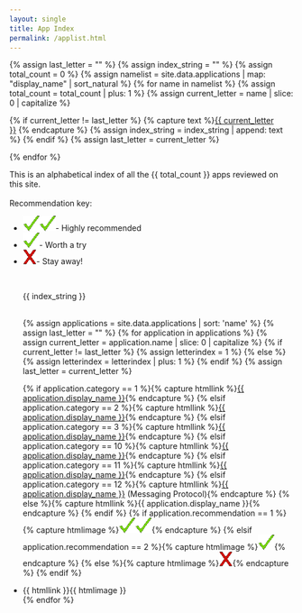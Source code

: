 ```yaml
---
layout: single
title: App Index
permalink: /applist.html
---
```

{% assign last_letter = "" %}
{% assign index_string = "" %}
{% assign total_count = 0 %}
{% assign namelist = site.data.applications | map: "display_name" | sort_natural %}
{% for name in namelist %}
  {% assign total_count = total_count | plus: 1 %}
  {% assign current_letter = name | slice: 0 | capitalize %}

  {% if current_letter != last_letter %}
    {% capture text %}<a href="#{{ current_letter }}1">{{ current_letter }}</a>&nbsp;{% endcapture %}
    {% assign index_string = index_string | append: text %}
  {% endif %}
  {% assign last_letter = current_letter %}

{% endfor %}

This is an alphabetical index of all the {{ total_count }} apps reviewed on this site.<br>
<br>
Recommendation key:<br>
<ul>
  <li><img src="images/checkmark.gif"><img src="images/checkmark.gif">- Highly recommended</li>
  <li><img src="images/checkmark.gif">- Worth a try</li>
  <li><img src="images/x.gif">- Stay away!</li>
</ul>
<br>
<ul>
{{ index_string }}<br>
<br>

{% assign applications = site.data.applications | sort: 'name' %}
{% assign last_letter = "" %}
{% for application in applications %}
{% assign current_letter = application.name | slice: 0 | capitalize %}
{% if current_letter != last_letter %}
  {% assign letterindex = 1 %}
{% else %}
  {% assign letterindex = letterindex | plus: 1 %}
{% endif %}
{% assign last_letter = current_letter %}

{% if application.category == 1 %}{% capture htmllink %}<a id="{{ current_letter }}{{ letterindex }}" href="{{ site.baseurl }}{% link p2papps.md %}#{{ application.name }}">{{ application.display_name }}</a>{% endcapture %}
{% elsif application.category == 2 %}{% capture htmllink %}<a id="{{ current_letter }}{{ letterindex }}" href="{{ site.baseurl }}{% link centralizedapps.md %}#{{ application.name }}">{{ application.display_name }}</a>{% endcapture %}
{% elsif application.category == 3 %}{% capture htmllink %}<a id="{{ current_letter }}{{ letterindex }}" href="{{ site.baseurl }}{% link decentralizedapps.md %}#{{ application.name }}">{{ application.display_name }}</a>{% endcapture %}
{% elsif application.category == 10 %}{% capture htmllink %}<a id="{{ current_letter }}{{ letterindex }}" href="{{ site.baseurl }}{% link rejectedapps.md %}#note2ee">{{ application.display_name }}</a>{% endcapture %}
{% elsif application.category == 11 %}{% capture htmllink %}<a id="{{ current_letter }}{{ letterindex }}" href="{{ site.baseurl }}{% link rejectedapps.md %}#{{ application.name }}">{{ application.display_name }}</a>{% endcapture %}
{% elsif application.category == 12 %}{% capture htmllink %}<a id="{{ current_letter }}{{ letterindex }}" href="{{ site.baseurl }}{% link protocols.md %}#{{ application.name }}">{{ application.display_name }}</a> (Messaging Protocol){% endcapture %}
{% else %}{% capture htmllink %}{{ application.display_name }}{% endcapture %}
{% endif %}
{% if application.recommendation == 1 %}{% capture htmlimage %}<img src="images/checkmark.gif"><img src="images/checkmark.gif">{% endcapture %}
{% elsif application.recommendation == 2 %}{% capture htmlimage %}<img src="images/checkmark.gif">{% endcapture %}
{% else %}{% capture htmlimage %}<img src="images/x.gif">{% endcapture %}
{% endif %}
<li>{{ htmllink }}{{ htmlimage }}</li>
{% endfor %}
</ul>
